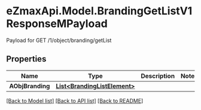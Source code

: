 # eZmaxApi.Model.BrandingGetListV1ResponseMPayload
Payload for GET /1/object/branding/getList

## Properties

Name | Type | Description | Notes
------------ | ------------- | ------------- | -------------
**AObjBranding** | [**List&lt;BrandingListElement&gt;**](BrandingListElement.md) |  | 

[[Back to Model list]](../README.md#documentation-for-models) [[Back to API list]](../README.md#documentation-for-api-endpoints) [[Back to README]](../README.md)

